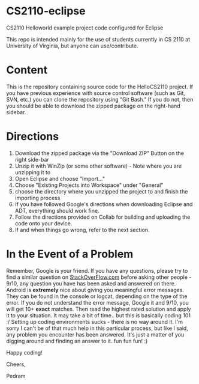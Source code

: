 CS2110-eclipse
==============

CS2110 Helloworld example project code configured for Eclipse

This repo is intended mainly for the use of students currently in CS 2110 at University of Virginia, but anyone can use/contribute.


Content
==========

This is the repository containing source code for the HelloCS2110 project.
If you have previous experience with source control software (such as Git, SVN, etc.) you can 
clone the repository using "Git Bash." If you do not, then you should be able to download the zipped package on the right-hand
sidebar. 

Directions
==========

1. Download the zipped package via the "Download ZIP" Button on the right side-bar
2. Unzip it with WinZip (or some other software) - Note where you are unzipping it to
3. Open Eclipse and choose "Import..."
4. Choose "Existing Projects into Workspace" under "General" 
5. choose the directory where you unzipped the project to and finish the importing process
6. If you have followed Google's directions when downloading Eclipse and ADT, everything should work fine. 
7. Follow the directions provided on Collab for building and uploading the code onto your device.
8. If and when things go wrong, refer to the next section.

In the Event of a Problem
=========================

Remember, Google is your friend. If you have any questions, please try to find a similar question on [StackOverFlow.com](https://www.stackoverflow.com) before asking other people - 9/10, any question you have has been asked and answered on there.
Android is **extremely** nice about giving you meaningful error messages. They can be found in the console or logcat, depending on the type of the error. If you do not understand the error message, Google it and 9/10, you will get 10+ **exact** matches. Then read the highest rated solution and apply it to your situation. It may take a bit of time.. but this is basically coding 101 :/
Setting up coding environments sucks - there is no way around it. I'm sorry I can't be of that much help in this particular process, but like I said, any problem you encounter has been answered. It's just a matter of you digging around and finding an answer to it..fun fun fun! :)

Happy coding!

Cheers,

Pedram 



